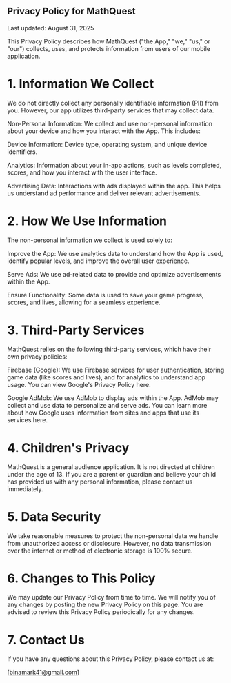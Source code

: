 ## Privacy Policy for MathQuest
Last updated: August 31, 2025

This Privacy Policy describes how MathQuest ("the App," "we," "us," or "our") collects, uses, and protects information from users of our mobile application.

# 1. Information We Collect
We do not directly collect any personally identifiable information (PII) from you. However, our app utilizes third-party services that may collect data.

Non-Personal Information: We collect and use non-personal information about your device and how you interact with the App. This includes:

Device Information: Device type, operating system, and unique device identifiers.

Analytics: Information about your in-app actions, such as levels completed, scores, and how you interact with the user interface.

Advertising Data: Interactions with ads displayed within the app. This helps us understand ad performance and deliver relevant advertisements.

# 2. How We Use Information
The non-personal information we collect is used solely to:

Improve the App: We use analytics data to understand how the App is used, identify popular levels, and improve the overall user experience.

Serve Ads: We use ad-related data to provide and optimize advertisements within the App.

Ensure Functionality: Some data is used to save your game progress, scores, and lives, allowing for a seamless experience.

# 3. Third-Party Services
MathQuest relies on the following third-party services, which have their own privacy policies:

Firebase (Google): We use Firebase services for user authentication, storing game data (like scores and lives), and for analytics to understand app usage. You can view Google's Privacy Policy here.

Google AdMob: We use AdMob to display ads within the App. AdMob may collect and use data to personalize and serve ads. You can learn more about how Google uses information from sites and apps that use its services here.

# 4. Children's Privacy
MathQuest is a general audience application. It is not directed at children under the age of 13. If you are a parent or guardian and believe your child has provided us with any personal information, please contact us immediately.

# 5. Data Security
We take reasonable measures to protect the non-personal data we handle from unauthorized access or disclosure. However, no data transmission over the internet or method of electronic storage is 100% secure.

# 6. Changes to This Policy
We may update our Privacy Policy from time to time. We will notify you of any changes by posting the new Privacy Policy on this page. You are advised to review this Privacy Policy periodically for any changes.

# 7. Contact Us
If you have any questions about this Privacy Policy, please contact us at:

[binamark41@gmail.com]
